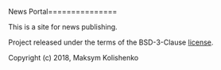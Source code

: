 News Portal===============

This is a site for news publishing. 



Project released under the terms of the BSD-3-Clause [license](LICENSE).

Copyright (c) 2018, Maksym Kolishenko
